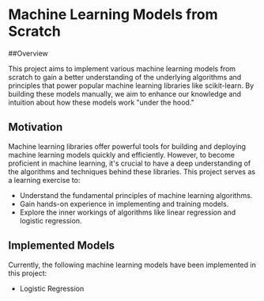 # Machine Learning Models from Scratch

##Overview

This project aims to implement various machine learning models from scratch to gain a better understanding of the underlying algorithms and principles that power popular machine learning libraries like scikit-learn. By building these models manually, we aim to enhance our knowledge and intuition about how these models work "under the hood."

## Motivation 

Machine learning libraries offer powerful tools for building and deploying machine learning models quickly and efficiently. However, to become proficient in machine learning, it's crucial to have a deep understanding of the algorithms and techniques behind these libraries. This project serves as a learning exercise to:

 * Understand the fundamental principles of machine learning algorithms.
 * Gain hands-on experience in implementing and training models.
 * Explore the inner workings of algorithms like linear regression and logistic regression.

## Implemented Models

Currently, the following machine learning models have been implemented in this project:

* Logistic Regression


